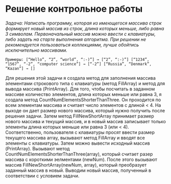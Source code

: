 # Решение контрольное работы
*Задача: Написать программу, которая из имеющегося массива строк формирует новый массив из строк, длина которых меньше, либо равна 3 символам. Первоначальный массив можно ввести с клавиатуры, либо задать на старте выполнения алгоритма. При решении не рекомендуется пользоваться коллекциями, лучше обойтись исключительно массивами.*

`Примеры:
[“Hello”, “2”, “world”, “:-)”] → [“2”, “:-)”]
[“1234”, “1567”, “-2”, “computer science”] → [“-2”]
[“Russia”, “Denmark”, “Kazan”] → []`

Для решения этой задачи я создала метод для заполнения массива элементами строкового типа с клавиатуры (метод FillArray) и метод для вывода массива (PrintArray).
Для того, чтобы посчитать в заданном массиве количество элементов, длина которых меньше или равна 3, я создала метод CountNumElementsShorterThanThree. Он проходится по всем элементам массива и считает число элементов с длиной < 4. На выходе он дает размер нового массива, который нужно получить после решения задачи. Затем метод FillNewShortArray принимает размер нового массива и текущий массив, и в новый массив записывает только элементы длина которых меньше или равна 3 (или < 4).
Соответственно, пользователя с клавиатуры просят ввести размер текущего массива array, вызывают метод FillArray и вводят все элементы с клавиатуры. Затем можно вывести исходный массив (PrintArray). Вызывают метод CountNumElementsShorterThanThree(array), который считает разер массива с короткими эелментами (newNum). После этого вызывают массив FillNewShortArray(newNum, array), который преобразует заданный массив в новый. Выводим новый массив, полученный в соответствии с условием задачи.